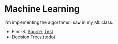# Machine Learning

I'm implementing the algorithms I saw in my ML class. 

- Find-S: [Source](https://github.com/bonaert/machine-learning/blob/master/src/findS.py), [Test](https://github.com/bonaert/machine-learning/blob/master/src/findSTest.py)
- Decision Trees (todo)